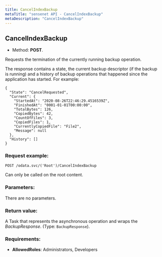 ```yaml
---
title: CancelIndexBackup
metaTitle: "sensenet API - CancelIndexBackup"
metaDescription: "CancelIndexBackup"
---
```


## CancelIndexBackup
- Method: **POST**.

Requests the termination of the currently running backup operation.
 

 The response contains a state, the current backup descriptor (if the backup is running) and a history of
 backup operations that happened since the application has started.
 For example:
 ``` 
 {
   "State": "CancelRequested",
   "Current": {
     "StartedAt": "2020-08-26T22:46:29.4516539Z",
     "FinishedAt": "0001-01-01T00:00:00",
     "TotalBytes": 126,
     "CopiedBytes": 42,
     "CountOfFiles": 3,
     "CopiedFiles": 1,
     "CurrentlyCopiedFile": "File2",
     "Message": null
   },
   "History": []
 }
```

### Request example:

```
POST /odata.svc/('Root')/CancelIndexBackup
```
Can only be called on the root content.
### Parameters:
There are no parameters.

### Return value:
A Task that represents the asynchronous operation and wraps the _BackupResponse_. (Type: `BackupResponse`).

### Requirements:
- **AllowedRoles**: Administrators, Developers

